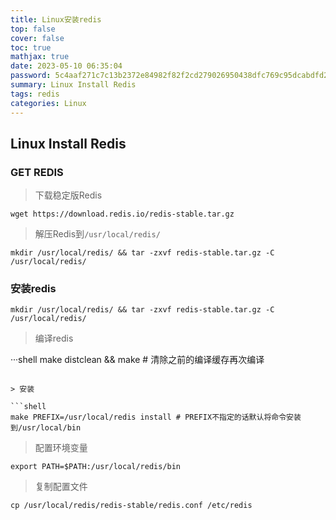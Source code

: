 ```yaml
---
title: Linux安装redis
top: false
cover: false
toc: true
mathjax: true
date: 2023-05-10 06:35:04
password: 5c4aaf271c7c13b2372e84982f82f2cd279026950438dfc769c95dcabdfd2a87
summary: Linux Install Redis
tags: redis
categories: Linux
---
```


## Linux Install Redis
### GET REDIS
> 下载稳定版Redis

```shell
wget https://download.redis.io/redis-stable.tar.gz
```

> 解压Redis到`/usr/local/redis/`

```shell
mkdir /usr/local/redis/ && tar -zxvf redis-stable.tar.gz -C /usr/local/redis/
```

### 安装redis

```shell
mkdir /usr/local/redis/ && tar -zxvf redis-stable.tar.gz -C /usr/local/redis/
```

> 编译redis

···shell
make distclean && make # 清除之前的编译缓存再次编译
```

> 安装

```shell
make PREFIX=/usr/local/redis install # PREFIX不指定的话默认将命令安装到/usr/local/bin
```

> 配置环境变量

```shell
export PATH=$PATH:/usr/local/redis/bin
```

> 复制配置文件

```shell
cp /usr/local/redis/redis-stable/redis.conf /etc/redis
```

